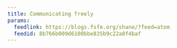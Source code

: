 ```yaml
---
title: Communicating freely
params:
  feedlink: https://blogs.fsfe.org/shane/?feed=atom
  feedid: 8b766b009d6100bbe835b9c22a8f4baf
---
```

